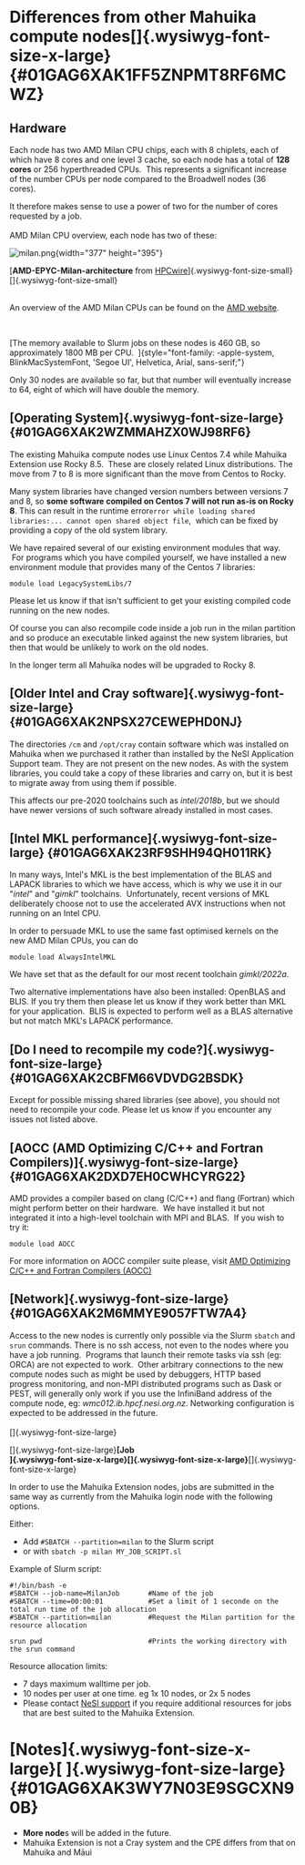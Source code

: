  

Differences from other Mahuika compute nodes[]{.wysiwyg-font-size-x-large} {#01GAG6XAK1FF5ZNPMT8RF6MCWZ}
==========================================================================

**Hardware**
------------

Each node has two AMD Milan CPU chips, each with 8 chiplets, each of
which have 8 cores and one level 3 cache, so each node has a total of
**128 cores** or 256 hyperthreaded CPUs.  This represents a significant
increase of the number CPUs per node compared to the Broadwell nodes (36
cores). 

It therefore makes sense to use a power of two for the number of cores
requested by a job.\
\
AMD Milan CPU overview, each node has two of these:

![milan.png](https://support.nesi.org.nz/hc/article_attachments/5300908636815/milan.png){width="377"
height="395"}

[**AMD-EPYC-Milan-architecture** from
[HPCwire](https://www.hpcwire.com/2021/03/15/amd-launches-epyc-milan-with-19-skus-for-hpc-enterprise-and-hyperscale/#foobox-4/0/AMD-Epyc-Milan-architecture.png)]{.wysiwyg-font-size-small}[]{.wysiwyg-font-size-small}

\
An overview of the AMD Milan CPUs can be found on the [AMD
website](https://www.amd.com/en/processors/epyc-7003-series).

 

[The memory available to Slurm jobs on these nodes is 460 GB, so
approximately 1800 MB per
CPU.  ]{style="font-family: -apple-system, BlinkMacSystemFont, 'Segoe UI', Helvetica, Arial, sans-serif;"}

Only 30 nodes are available so far, but that number will eventually
increase to 64, eight of which will have double the memory.

**[Operating System]{.wysiwyg-font-size-large}** {#01GAG6XAK2WZMMAHZX0WJ98RF6}
------------------------------------------------

The existing Mahuika compute nodes use Linux Centos 7.4 while Mahuika
Extension use Rocky 8.5.  These are closely related Linux distributions.
The move from 7 to 8 is more significant than the move from Centos to
Rocky.

Many system libraries have changed version numbers between versions 7
and 8, so **some software compiled on Centos 7 will not run as-is on
Rocky 8**. This can result in the runtime
error`error while loading shared libraries:... cannot open shared object file`, 
which can be fixed by providing a copy of the old system library.  

We have repaired several of our existing environment modules that way.
 For programs which you have compiled yourself, we have installed a new
environment module that provides many of the Centos 7 libraries:

    module load LegacySystemLibs/7

Please let us know if that isn\'t sufficient to get your existing
compiled code running on the new nodes.

Of course you can also recompile code inside a job run in the milan
partition and so produce an executable linked against the new system
libraries, but then that would be unlikely to work on the old nodes.

In the longer term all Mahuika nodes will be upgraded to Rocky 8.

**[Older Intel and Cray software]{.wysiwyg-font-size-large}** {#01GAG6XAK2NPSX27CEWEPHD0NJ}
-------------------------------------------------------------

The directories `/cm` and `/opt/cray` contain software which was
installed on Mahuika when we purchased it rather than installed by the
NeSI Application Support team. They are not present on the new nodes. As
with the system libraries, you could take a copy of these libraries and
carry on, but it is best to migrate away from using them if possible.

This affects our pre-2020 toolchains such as *intel/2018b*, but we
should have newer versions of such software already installed in most
cases.

[**Intel MKL performance**]{.wysiwyg-font-size-large} {#01GAG6XAK23RF9SHH94QH011RK}
-----------------------------------------------------

In many ways, Intel\'s MKL is the best implementation of the BLAS and
LAPACK libraries to which we have access, which is why we use it in our
\"*intel*\" and \"*gimkl*\" toolchains.  Unfortunately, recent versions
of MKL deliberately choose not to use the accelerated AVX instructions
when not running on an Intel CPU.  

In order to persuade MKL to use the same fast optimised kernels on the
new AMD Milan CPUs, you can do

    module load AlwaysIntelMKL

We have set that as the default for our most recent toolchain
*gimkl/2022a*.

Two alternative implementations have also been installed: OpenBLAS and
BLIS. If you try them then please let us know if they work better than
MKL for your application.  BLIS is expected to perform well as a BLAS
alternative but not match MKL\'s LAPACK performance.  

[**Do I need to recompile my code?**]{.wysiwyg-font-size-large} {#01GAG6XAK2CBFM66VDVDG2BSDK}
---------------------------------------------------------------

Except for possible missing shared libraries (see above), you should not
need to recompile your code. Please let us know if you encounter any
issues not listed above.

[**AOCC (AMD Optimizing C/C++ and Fortran Compilers)**]{.wysiwyg-font-size-large} {#01GAG6XAK2DXD7EH0CWHCYRG22}
---------------------------------------------------------------------------------

AMD provides a compiler based on clang (C/C++) and flang (Fortran) which
might perform better on their hardware.  We have installed it but not
integrated it into a high-level toolchain with MPI and BLAS.  If you
wish to try it:

    module load AOCC

For more information on AOCC compiler suite please, visit [AMD
Optimizing C/C++ and Fortran Compilers
(AOCC)](https://developer.amd.com/amd-aocc/)

[**Network**]{.wysiwyg-font-size-large} {#01GAG6XAK2M6MMYE9057FTW7A4}
---------------------------------------

Access to the new nodes is currently only possible via the Slurm
`sbatch` and `srun` commands. There is no ssh access, not even to the
nodes where you have a job running.  Programs that launch their remote
tasks via ssh (eg: ORCA) are not expected to work.  Other arbitrary
connections to the new compute nodes such as might be used by debuggers,
HTTP based progress monitoring, and non-MPI distributed programs such as
Dask or PEST, will generally only work if you use the InfiniBand address
of the compute node, eg: *wmc012.ib.hpcf.nesi.org.nz*. Networking
configuration is expected to be addressed in the future.\
\
[]{.wysiwyg-font-size-large}

[]{.wysiwyg-font-size-large}**[Job\
]{.wysiwyg-font-size-x-large}[]{.wysiwyg-font-size-x-large}**[]{.wysiwyg-font-size-x-large}

In order to use the Mahuika Extension nodes, jobs are submitted in the
same way as currently from the Mahuika login node with the following
options.

Either:

-   Add `#SBATCH --partition=milan` to the Slurm script
-   or with `sbatch -p milan MY_JOB_SCRIPT.sl`

Example of Slurm script:

    #!/bin/bash -e
    #SBATCH --job-name=MilanJob       #Name of the job
    #SBATCH --time=00:00:01           #Set a limit of 1 seconde on the total run time of the job allocation
    #SBATCH --partition=milan         #Request the Milan partition for the resource allocation

    srun pwd                          #Prints the working directory with the srun command

Resource allocation limits:   

-   7 days maximum walltime per job.
-   10 nodes per user at one time. eg 1x 10 nodes, or 2x 5 nodes 
-   Please contact [NeSI
    support](https://support.nesi.org.nz/hc/en-gb/articles/360000748496-User-support)
    if you require additional resources for jobs that are best suited to
    the Mahuika Extension.

**[Notes]{.wysiwyg-font-size-x-large}[ ]{.wysiwyg-font-size-large}** {#01GAG6XAK3WY7N03E9SGCXN90B}
====================================================================

-   **More node**s will be added in the future.
-   Mahuika Extension is not a Cray system and the CPE differs from that
    on Mahuika and Māui
